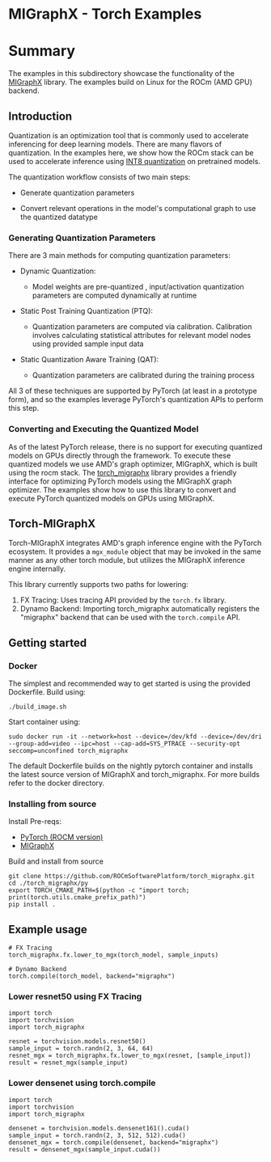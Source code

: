 
# MIGraphX - Torch Examples

# Summary
The examples in this subdirectory showcase the functionality of the [MIGraphX](https://github.com/ROCmSoftwarePlatform/torch_migraphx/tree/master) library. The examples build on Linux for the ROCm (AMD GPU) backend.

## Introduction

Quantization is an optimization tool that is commonly used to accelerate inferencing for deep learning models. There are many flavors of quantization. In the examples here, we show how the ROCm stack can be used to accelerate inference using [INT8 quantization](https://arxiv.org/pdf/1712.05877.pdf) on pretrained models. 

The quantization workflow consists of two main steps:

- Generate quantization parameters 
    
- Convert relevant operations in the model's computational graph to use the quantized datatype

### Generating Quantization Parameters

There are 3 main methods for computing quantization parameters:

- Dynamic Quantization:
    - Model weights are pre-quantized , input/activation quantization parameters are computed dynamically at runtime
        
- Static Post Training Quantization (PTQ):
    - Quantization parameters are computed via calibration. Calibration involves calculating statistical attributes for relevant model nodes using provided sample input data
        
- Static Quantization Aware Training (QAT):
  - Quantization parameters are calibrated during the training process

All 3 of these techniques are supported by PyTorch (at least in a prototype form), and so the examples leverage PyTorch's quantization APIs to perform this step.

### Converting and Executing the Quantized Model
As of the latest PyTorch release, there is no support for executing quantized models on GPUs directly through the framework. To execute these quantized models we use AMD's graph optimizer, MIGraphX, which is built using the rocm stack. The [torch_migraphx](https://github.com/ROCmSoftwarePlatform/torch_migraphx) library provides a friendly interface for optimizing PyTorch models using the MIGraphX graph optimizer. The examples show how to use this library to convert and execute PyTorch quantized models on GPUs using MIGraphX.

## Torch-MIGraphX

Torch-MIGraphX integrates AMD's graph inference engine with the PyTorch ecosystem. It provides a `mgx_module` object that may be invoked in the same manner as any other torch module, but utilizes the MIGraphX inference engine internally. 

This library currently supports two paths for lowering:
1. FX Tracing: Uses tracing API provided by the `torch.fx` library.
2. Dynamo Backend: Importing torch_migraphx automatically registers the "migraphx" backend that can be used with the `torch.compile` API.


## Getting started
### Docker
The simplest and recommended way to get started is using the provided Dockerfile.
Build using:
```
./build_image.sh
```
Start container using:
```
sudo docker run -it --network=host --device=/dev/kfd --device=/dev/dri --group-add=video --ipc=host --cap-add=SYS_PTRACE --security-opt seccomp=unconfined torch_migraphx
```

The default Dockerfile builds on the nightly pytorch container and installs the latest source version of MIGraphX and torch_migraphx. For more builds refer to the docker directory.

### Installing from source
Install Pre-reqs:
- [PyTorch (ROCM version)](https://rocm.docs.amd.com/projects/install-on-linux/en/develop/how-to/3rd-party/pytorch-install.html#using-a-wheels-package)
- [MIGraphX](https://github.com/ROCm/AMDMIGraphX?tab=readme-ov-file#installing-from-binaries)

Build and install from source
```
git clone https://github.com/ROCmSoftwarePlatform/torch_migraphx.git
cd ./torch_migraphx/py
export TORCH_CMAKE_PATH=$(python -c "import torch; print(torch.utils.cmake_prefix_path)")
pip install .
```

## Example usage
```
# FX Tracing
torch_migraphx.fx.lower_to_mgx(torch_model, sample_inputs)

# Dynamo Backend
torch.compile(torch_model, backend="migraphx")
```

### Lower resnet50 using FX Tracing
```
import torch
import torchvision
import torch_migraphx

resnet = torchvision.models.resnet50()
sample_input = torch.randn(2, 3, 64, 64)
resnet_mgx = torch_migraphx.fx.lower_to_mgx(resnet, [sample_input])
result = resnet_mgx(sample_input)
```

### Lower densenet using torch.compile
```
import torch
import torchvision
import torch_migraphx

densenet = torchvision.models.densenet161().cuda()
sample_input = torch.randn(2, 3, 512, 512).cuda()
densenet_mgx = torch.compile(densenet, backend="migraphx")
result = densenet_mgx(sample_input.cuda())
```



